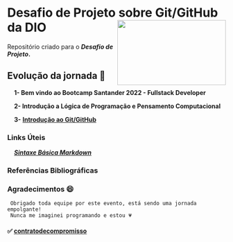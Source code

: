 # **Desafio de Projeto sobre Git/GitHub da DIO** <img align="right" src="https://lp.dio.me/wp-content/uploads/2022/03/capas-lp-santander.png" width="250" height="150">
Repositório criado para o **_Desafio de Projeto_.**  


## Evolução da jornada :facepunch:

&nbsp;&nbsp;&nbsp;&nbsp;**1- Bem vindo ao Bootcamp Santander 2022 - Fullstack Developer**

&nbsp;&nbsp;&nbsp;&nbsp;**2- Introdução a Lógica de Programação e Pensamento Computacional**

&nbsp;&nbsp;&nbsp;&nbsp;**3-** [**Introdução ao Git/GitHub**](https://github.com/Brayan-sant/Primeiro-repositorio-dio-desagio-GitHub/blob/main/Indrodu%C3%A7%C3%A3o%20ao%20Git-GitHub/Anota%C3%A7%C3%B5es.txt)


### Links Úteis
&nbsp;&nbsp;&nbsp;&nbsp;[*__Sintaxe Básica Markdown__*](https://www.markdownguide.org/basic-syntax/)

### Referências Bibliográficas

### Agradecimentos :smile:
     Obrigado toda equipe por este evento, está sendo uma jornada empolgante! 
     Nunca me imaginei programando e estou 💗 
      

#### :white_check_mark: [**contratodecompromisso**](https://www.linkedin.com/in/brayan-souza-5ab83b187/)

[Campo de dúvidas:  <p style="color:blue">Make this text blue.<p>    ------ Gostaria de mudar a cor das letras. Tentei esta função mas parece que o arquivo markdown criado aqui no GitHub não tem suporte necessário para essa função-CSS]: #

